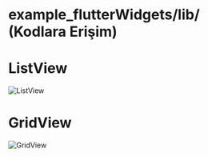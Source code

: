 # example_flutterWidgets/lib/ (Kodlara Erişim)

# ListView
![ListView](https://user-images.githubusercontent.com/59411109/189282262-7c64cd8f-ecf5-482b-a959-4c40ab18b60a.PNG)

# GridView
![GridView](https://user-images.githubusercontent.com/59411109/189282836-fb78340a-b2fa-4c37-9faf-90935bba5239.PNG)
